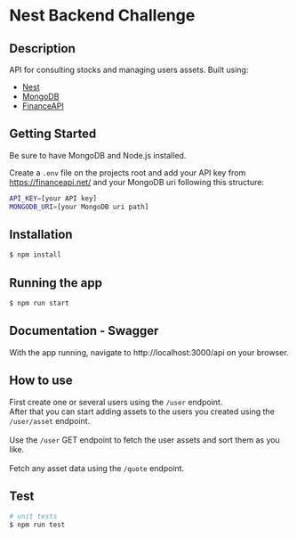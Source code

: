 # Nest Backend Challenge

## Description

API for consulting stocks and managing users assets. Built using:

- [Nest](https://github.com/nestjs/nest)
- [MongoDB](https://www.mongodb.com/)
- [FinanceAPI](https://financeapi.net/)

## Getting Started

<p>Be sure to have MongoDB and Node.js installed.</p>
<p>Create a <code>.env</code> file on the projects root and add your API key from <a href="https://financeapi.net/">https://financeapi.net/</a> and your MongoDB uri following this structure:</p>

```bash
API_KEY=[your API key]
MONGODB_URI=[your MongoDB uri path]
```

## Installation

```bash
$ npm install
```

## Running the app

```bash
$ npm run start
```

## Documentation - Swagger

With the app running, navigate to http://localhost:3000/api on your browser.

## How to use

First create one or several users using the `/user` endpoint.<br>
After that you can start adding assets to the users you created using the `/user/asset` endpoint. <br><br>
Use the `/user` GET endpoint to fetch the user assets and sort them as you like.<br><br>
Fetch any asset data using the `/quote` endpoint.

## Test

```bash
# unit tests
$ npm run test
```
